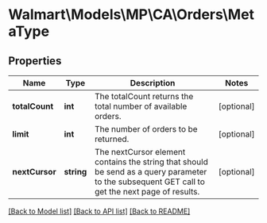 # Walmart\Models\MP\CA\Orders\MetaType

## Properties

Name | Type | Description | Notes
------------ | ------------- | ------------- | -------------
**totalCount** | **int** | The totalCount returns the total number of available orders. | [optional]
**limit** | **int** | The number of orders to be returned. | [optional]
**nextCursor** | **string** | The nextCursor element contains the string that should be send as a query parameter to the subsequent GET call to get the next page of results. | [optional]


[[Back to Model list]](./) [[Back to API list]](../../../../../README.md#supported-apis) [[Back to README]](../../../../../README.md)
